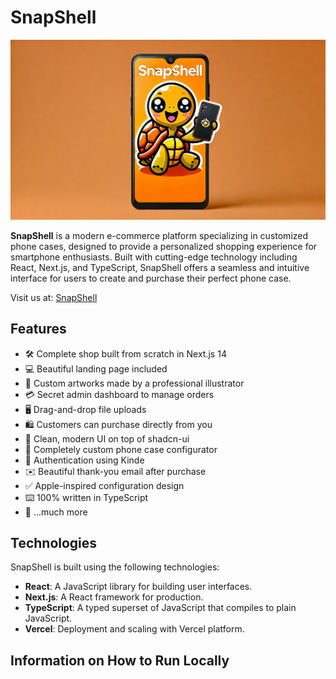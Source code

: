 # SnapShell

![SnapShell Logo](./snapshell/public/thumbnail.png)

**SnapShell** is a modern e-commerce platform specializing in customized phone cases, designed to provide a personalized shopping experience for smartphone enthusiasts. Built with cutting-edge technology including React, Next.js, and TypeScript, SnapShell offers a seamless and intuitive interface for users to create and purchase their perfect phone case.

Visit us at: [SnapShell](https://snap-shell.vercel.app/)

## Features

- 🛠️ Complete shop built from scratch in Next.js 14
- 💻 Beautiful landing page included
- 🎨 Custom artworks made by a professional illustrator
- 💳 Secret admin dashboard to manage orders
- 🖥️ Drag-and-drop file uploads
- 🛍️ Customers can purchase directly from you
- 🌟 Clean, modern UI on top of shadcn-ui
- 🛒 Completely custom phone case configurator
- 🔑 Authentication using Kinde
- ✉️ Beautiful thank-you email after purchase
- ✅ Apple-inspired configuration design
- ⌨️ 100% written in TypeScript
- 🎁 ...much more

## Technologies

SnapShell is built using the following technologies:
- **React**: A JavaScript library for building user interfaces.
- **Next.js**: A React framework for production.
- **TypeScript**: A typed superset of JavaScript that compiles to plain JavaScript.
- **Vercel**: Deployment and scaling with Vercel platform.

## Information on How to Run Locally
